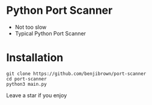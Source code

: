 # Python Port Scanner

- Not too slow
- Typical Python Port Scanner

# Installation

```
git clone https://github.com/benjibrown/port-scanner
cd port-scanner
python3 main.py
```
Leave a star if you enjoy
